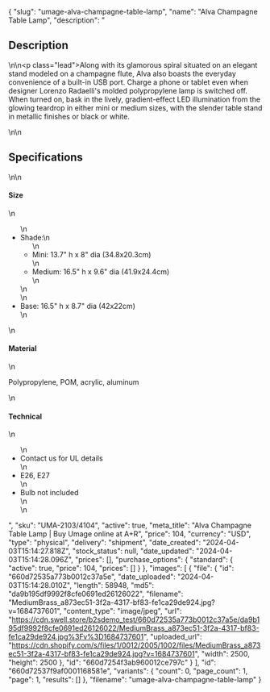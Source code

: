 {
  "slug": "umage-alva-champagne-table-lamp",
  "name": "Alva Champagne Table Lamp",
  "description": "<h2>Description</h2>\n<!-- split -->\n<p class=\"lead\">Along with its glamorous spiral situated on an elegant stand modeled on a champagne flute, Alva also boasts the everyday convenience of a built-in USB port. Charge a phone or tablet even when designer Lorenzo Radaelli's molded polypropylene lamp is switched off. When turned on, bask in the lively, gradient-effect LED illumination from the glowing teardrop in either mini or medium sizes, with the slender table stand in metallic finishes or black or white. </p>\n<!-- split -->\n<h2>Specifications</h2>\n<!-- split -->\n<h4>Size</h4>\n<ul>\n<li>Shade:\n<ul>\n<li>Mini: 13.7\" h x 8\" dia (34.8x20.3cm)</li>\n<li>Medium: 16.5\" h x 9.6\" dia (41.9x24.4cm)</li>\n</ul>\n</li>\n<li>Base: 16.5\" h x 8.7\" dia (42x22cm)</li>\n</ul>\n<h4>Material</h4>\n<p>Polypropylene, POM, acrylic, aluminum</p>\n<h4>Technical</h4>\n<ul>\n<li>Contact us for UL details</li>\n<li>E26, E27</li>\n<li>Bulb not included<br>\n</li>\n</ul>",
  "sku": "UMA-2103/4104",
  "active": true,
  "meta_title": "Alva Champagne Table Lamp | Buy Umage online at A+R",
  "price": 104,
  "currency": "USD",
  "type": "physical",
  "delivery": "shipment",
  "date_created": "2024-04-03T15:14:27.818Z",
  "stock_status": null,
  "date_updated": "2024-04-03T15:14:28.096Z",
  "prices": [],
  "purchase_options": {
    "standard": {
      "active": true,
      "price": 104,
      "prices": []
    }
  },
  "images": [
    {
      "file": {
        "id": "660d72535a773b0012c37a5e",
        "date_uploaded": "2024-04-03T15:14:28.010Z",
        "length": 58948,
        "md5": "da9b195df9992f8cfe0691ed26126022",
        "filename": "MediumBrass_a873ec51-3f2a-4317-bf83-fe1ca29de924.jpg?v=1684737601",
        "content_type": "image/jpeg",
        "url": "https://cdn.swell.store/b2sdemo_test/660d72535a773b0012c37a5e/da9b195df9992f8cfe0691ed26126022/MediumBrass_a873ec51-3f2a-4317-bf83-fe1ca29de924.jpg%3Fv%3D1684737601",
        "uploaded_url": "https://cdn.shopify.com/s/files/1/0012/2005/1002/files/MediumBrass_a873ec51-3f2a-4317-bf83-fe1ca29de924.jpg?v=1684737601",
        "width": 2500,
        "height": 2500
      },
      "id": "660d7254f3ab960012ce797c"
    }
  ],
  "id": "660d72537f9af0001168581e",
  "variants": {
    "count": 0,
    "page_count": 1,
    "page": 1,
    "results": []
  },
  "filename": "umage-alva-champagne-table-lamp"
}